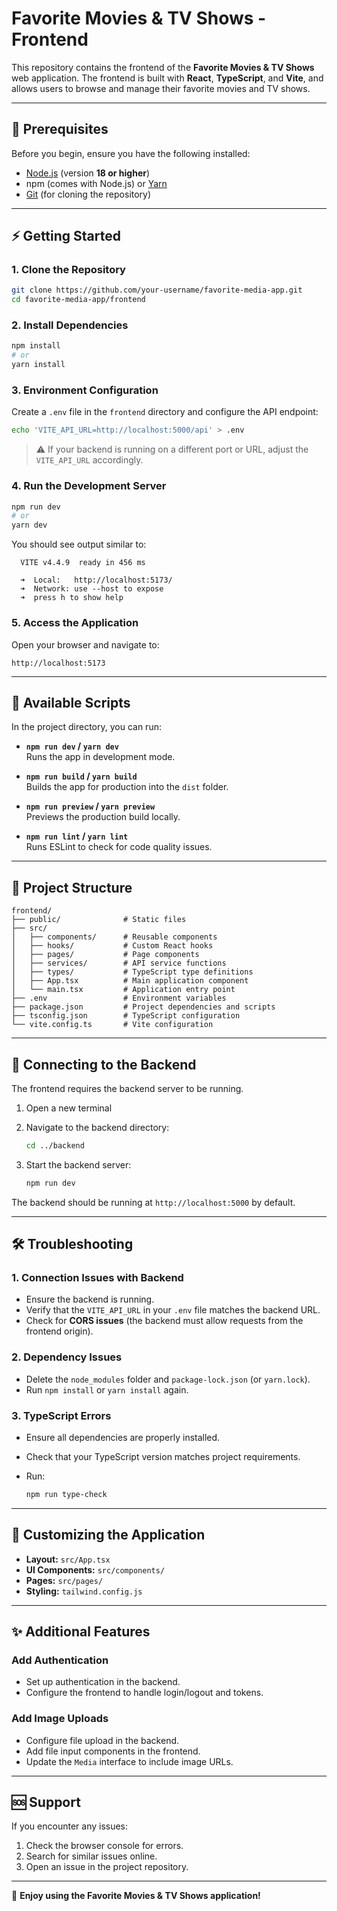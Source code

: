 # Favorite Movies & TV Shows - Frontend

This repository contains the frontend of the **Favorite Movies & TV Shows** web application. The frontend is built with **React**, **TypeScript**, and **Vite**, and allows users to browse and manage their favorite movies and TV shows.

---

## 🚀 Prerequisites

Before you begin, ensure you have the following installed:

- [Node.js](https://nodejs.org/) (version **18 or higher**)
- npm (comes with Node.js) or [Yarn](https://yarnpkg.com/)
- [Git](https://git-scm.com/) (for cloning the repository)

---

## ⚡ Getting Started

### 1. Clone the Repository

```bash
git clone https://github.com/your-username/favorite-media-app.git
cd favorite-media-app/frontend
```

### 2. Install Dependencies

```bash
npm install
# or
yarn install
```

### 3. Environment Configuration

Create a `.env` file in the `frontend` directory and configure the API endpoint:

```bash
echo 'VITE_API_URL=http://localhost:5000/api' > .env
```

> ⚠️ If your backend is running on a different port or URL, adjust the `VITE_API_URL` accordingly.

### 4. Run the Development Server

```bash
npm run dev
# or
yarn dev
```

You should see output similar to:

```
  VITE v4.4.9  ready in 456 ms

  ➜  Local:   http://localhost:5173/
  ➜  Network: use --host to expose
  ➜  press h to show help
```

### 5. Access the Application

Open your browser and navigate to:

```
http://localhost:5173
```

---

## 📜 Available Scripts

In the project directory, you can run:

- **`npm run dev` / `yarn dev`**  
  Runs the app in development mode.

- **`npm run build` / `yarn build`**  
  Builds the app for production into the `dist` folder.

- **`npm run preview` / `yarn preview`**  
  Previews the production build locally.

- **`npm run lint` / `yarn lint`**  
  Runs ESLint to check for code quality issues.

---

## 📂 Project Structure

```
frontend/
├── public/              # Static files
├── src/
│   ├── components/      # Reusable components
│   ├── hooks/           # Custom React hooks
│   ├── pages/           # Page components
│   ├── services/        # API service functions
│   ├── types/           # TypeScript type definitions
│   ├── App.tsx          # Main application component
│   └── main.tsx         # Application entry point
├── .env                 # Environment variables
├── package.json         # Project dependencies and scripts
├── tsconfig.json        # TypeScript configuration
└── vite.config.ts       # Vite configuration
```

---

## 🔗 Connecting to the Backend

The frontend requires the backend server to be running.

1. Open a new terminal
2. Navigate to the backend directory:

   ```bash
   cd ../backend
   ```

3. Start the backend server:

   ```bash
   npm run dev
   ```

The backend should be running at `http://localhost:5000` by default.

---

## 🛠 Troubleshooting

### 1. Connection Issues with Backend

- Ensure the backend is running.
- Verify that the `VITE_API_URL` in your `.env` file matches the backend URL.
- Check for **CORS issues** (the backend must allow requests from the frontend origin).

### 2. Dependency Issues

- Delete the `node_modules` folder and `package-lock.json` (or `yarn.lock`).
- Run `npm install` or `yarn install` again.

### 3. TypeScript Errors

- Ensure all dependencies are properly installed.
- Check that your TypeScript version matches project requirements.
- Run:

  ```bash
  npm run type-check
  ```

---

## 🎨 Customizing the Application

- **Layout:** `src/App.tsx`
- **UI Components:** `src/components/`
- **Pages:** `src/pages/`
- **Styling:** `tailwind.config.js`

---

## ✨ Additional Features

### Add Authentication

- Set up authentication in the backend.
- Configure the frontend to handle login/logout and tokens.

### Add Image Uploads

- Configure file upload in the backend.
- Add file input components in the frontend.
- Update the `Media` interface to include image URLs.

---

## 🆘 Support

If you encounter any issues:

1. Check the browser console for errors.
2. Search for similar issues online.
3. Open an issue in the project repository.

---

🎉 **Enjoy using the Favorite Movies & TV Shows application!**
